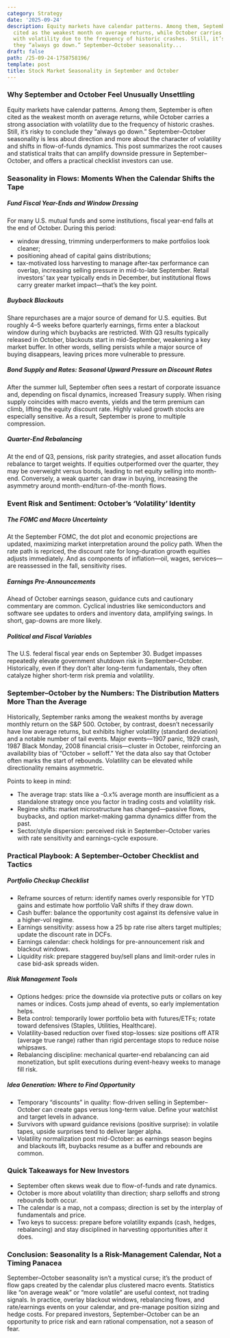 ```yaml
---
category: Strategy
date: '2025-09-24'
description: Equity markets have calendar patterns. Among them, September is often
  cited as the weakest month on average returns, while October carries a strong association
  with volatility due to the frequency of historic crashes. Still, it’s risky to conclude
  they “always go down.” September–October seasonality...
draft: false
path: /25-09-24-1758758196/
template: post
title: Stock Market Seasonality in September and October
---
```


### Why September and October Feel Unusually Unsettling

Equity markets have calendar patterns. Among them, September is often cited as the weakest month on average returns, while October carries a strong association with volatility due to the frequency of historic crashes. Still, it’s risky to conclude they “always go down.” September–October seasonality is less about direction and more about the character of volatility and shifts in flow-of-funds dynamics. This post summarizes the root causes and statistical traits that can amplify downside pressure in September–October, and offers a practical checklist investors can use.

### Seasonality in Flows: Moments When the Calendar Shifts the Tape

##### Fund Fiscal Year-Ends and Window Dressing

For many U.S. mutual funds and some institutions, fiscal year-end falls at the end of October. During this period:
- window dressing, trimming underperformers to make portfolios look cleaner;
- positioning ahead of capital gains distributions;
- tax-motivated loss harvesting to manage after-tax performance
can overlap, increasing selling pressure in mid-to-late September. Retail investors’ tax year typically ends in December, but institutional flows carry greater market impact—that’s the key point.

##### Buyback Blackouts

Share repurchases are a major source of demand for U.S. equities. But roughly 4–5 weeks before quarterly earnings, firms enter a blackout window during which buybacks are restricted. With Q3 results typically released in October, blackouts start in mid-September, weakening a key market buffer. In other words, selling persists while a major source of buying disappears, leaving prices more vulnerable to pressure.

##### Bond Supply and Rates: Seasonal Upward Pressure on Discount Rates

After the summer lull, September often sees a restart of corporate issuance and, depending on fiscal dynamics, increased Treasury supply. When rising supply coincides with macro events, yields and the term premium can climb, lifting the equity discount rate. Highly valued growth stocks are especially sensitive. As a result, September is prone to multiple compression.

##### Quarter-End Rebalancing

At the end of Q3, pensions, risk parity strategies, and asset allocation funds rebalance to target weights. If equities outperformed over the quarter, they may be overweight versus bonds, leading to net equity selling into month-end. Conversely, a weak quarter can draw in buying, increasing the asymmetry around month-end/turn-of-the-month flows.

### Event Risk and Sentiment: October’s ‘Volatility’ Identity

##### The FOMC and Macro Uncertainty

At the September FOMC, the dot plot and economic projections are updated, maximizing market interpretation around the policy path. When the rate path is repriced, the discount rate for long-duration growth equities adjusts immediately. And as components of inflation—oil, wages, services—are reassessed in the fall, sensitivity rises.

##### Earnings Pre-Announcements

Ahead of October earnings season, guidance cuts and cautionary commentary are common. Cyclical industries like semiconductors and software see updates to orders and inventory data, amplifying swings. In short, gap-downs are more likely.

##### Political and Fiscal Variables

The U.S. federal fiscal year ends on September 30. Budget impasses repeatedly elevate government shutdown risk in September–October. Historically, even if they don’t alter long-term fundamentals, they often catalyze higher short-term risk premia and volatility.

### September–October by the Numbers: The Distribution Matters More Than the Average

Historically, September ranks among the weakest months by average monthly return on the S&P 500. October, by contrast, doesn’t necessarily have low average returns, but exhibits higher volatility (standard deviation) and a notable number of tail events. Major events—1907 panic, 1929 crash, 1987 Black Monday, 2008 financial crisis—cluster in October, reinforcing an availability bias of “October = selloff.” Yet the data also say that October often marks the start of rebounds. Volatility can be elevated while directionality remains asymmetric.

Points to keep in mind:
- The average trap: stats like a -0.x% average month are insufficient as a standalone strategy once you factor in trading costs and volatility risk.
- Regime shifts: market microstructure has changed—passive flows, buybacks, and option market-making gamma dynamics differ from the past.
- Sector/style dispersion: perceived risk in September–October varies with rate sensitivity and earnings-cycle exposure.

### Practical Playbook: A September–October Checklist and Tactics

##### Portfolio Checkup Checklist
- Reframe sources of return: identify names overly responsible for YTD gains and estimate how portfolio VaR shifts if they draw down.
- Cash buffer: balance the opportunity cost against its defensive value in a higher-vol regime.
- Earnings sensitivity: assess how a 25 bp rate rise alters target multiples; update the discount rate in DCFs.
- Earnings calendar: check holdings for pre-announcement risk and blackout windows.
- Liquidity risk: prepare staggered buy/sell plans and limit-order rules in case bid-ask spreads widen.

##### Risk Management Tools
- Options hedges: price the downside via protective puts or collars on key names or indices. Costs jump ahead of events, so early implementation helps.
- Beta control: temporarily lower portfolio beta with futures/ETFs; rotate toward defensives (Staples, Utilities, Healthcare).
- Volatility-based reduction over fixed stop-losses: size positions off ATR (average true range) rather than rigid percentage stops to reduce noise whipsaws.
- Rebalancing discipline: mechanical quarter-end rebalancing can aid monetization, but split executions during event-heavy weeks to manage fill risk.

##### Idea Generation: Where to Find Opportunity
- Temporary “discounts” in quality: flow-driven selling in September–October can create gaps versus long-term value. Define your watchlist and target levels in advance.
- Survivors with upward guidance revisions (positive surprise): in volatile tapes, upside surprises tend to deliver larger alpha.
- Volatility normalization post mid-October: as earnings season begins and blackouts lift, buybacks resume as a buffer and rebounds are common.

### Quick Takeaways for New Investors

- September often skews weak due to flow-of-funds and rate dynamics.
- October is more about volatility than direction; sharp selloffs and strong rebounds both occur.
- The calendar is a map, not a compass; direction is set by the interplay of fundamentals and price.
- Two keys to success: prepare before volatility expands (cash, hedges, rebalancing) and stay disciplined in harvesting opportunities after it does.

### Conclusion: Seasonality Is a Risk-Management Calendar, Not a Timing Panacea

September–October seasonality isn’t a mystical curse; it’s the product of flow gaps created by the calendar plus clustered macro events. Statistics like “on average weak” or “more volatile” are useful context, not trading signals. In practice, overlay blackout windows, rebalancing flows, and rate/earnings events on your calendar, and pre-manage position sizing and hedge costs. For prepared investors, September–October can be an opportunity to price risk and earn rational compensation, not a season of fear.